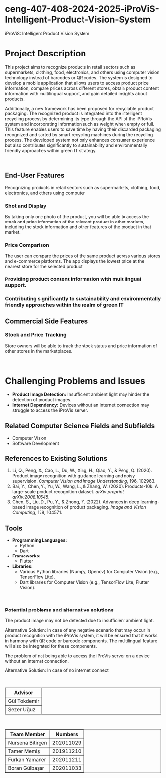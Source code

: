 # ceng-407-408-2024-2025-iProViS-Intelligent-Product-Vision-System
iProViS: Intelligent Product Vision System
<h1> Project Description </h1>

<p> This project aims to recognize products in retail sectors such as supermarkets, clothing, food, electronics, and others using computer vision technology instead of barcodes or QR codes. The system is designed to develop a mobile application that allows users to access product price information, compare prices across different stores, obtain product content information with multilingual support, and gain detailed insights about products. </p>

<p> Additionally, a new framework has been proposed for recyclable product packaging. The recognized product is integrated into the intelligent recycling process by determining its type through the API of the iPRoVis system and incorporating information such as weight when empty or full. This feature enables users to save time by having their discarded packaging recognized and sorted by smart recycling machines during the recycling process. The developed system not only enhances consumer experience but also contributes significantly to sustainability and environmentally friendly approaches within green IT strategy. </p> </br>

<h2>End-User Features</h2>
<p>Recognizing products in retail sectors such as supermarkets, clothing, food, electronics, and others using computer</p>


<h3>Shot and Display</h3>
    <p>By taking only one photo of the product, you will be able to access the stock and price information of the relevant product in other markets, including the stock information and other features of the product in that market.</p>

<h3>Price Comparison</h3>
   <p>The user can compare the prices of the same product across various stores and e-commerce platforms. The app displays the lowest price at the nearest store for the selected product.</p>
   
<h3>Providing product content information with multilingual support.</h3>
<h3>Contributing significantly to sustainability and environmentally friendly approaches within the realm of green IT.</h3>

<h2>Commercial Side Features</h2>
<h3>Stock and Price Tracking</h3>
<p>Store owners will be able to track the stock status and price information of other stores in the marketplaces.</p>
<br>

<h1>Challenging Problems and Issues</h1>
<ul> <li><strong>Product Image Detection:</strong> Insufficient ambient light may hinder the detection of product images.</li>
<li><strong>Internet Dependency:</strong> Devices without an internet connection may struggle to access the iProVis server.</li> </ul>
<h2>Related Computer Science Fields and Subfields</h2>
<ul> <li>Computer Vision</li> <li>Software Development</li> </ul> 
 <h2>References to Existing Solutions</h2>
 <ol> <li>Li, Q., Peng, X., Cao, L., Du, W., Xing, H., Qiao, Y., & Peng, Q. (2020). Product image recognition with guidance learning and noisy supervision. <em>Computer Vision and Image Understanding</em>, 196, 102963.</li> <li>Bai, Y., Chen, Y., Yu, W., Wang, L., & Zhang, W. (2020). Products-10k: A large-scale product recognition dataset. <em>arXiv preprint arXiv:2008.10545</em>.</li> <li>Chen, S., Liu, D., Pu, Y., & Zhong, Y. (2022). Advances in deep learning-based image recognition of product packaging. <em>Image and Vision Computing</em>, 128, 104571.</li> </ol>
<h2>Tools</h2>
<ul> <li><strong>Programming Languages:</strong> <ul> <li>Python</li> <li>Dart</li> </ul> </li> <li><strong>Frameworks:</strong> <ul> <li>Flutter</li> </ul>  <ul></ul> </li> <li><strong>Libraries:</strong> <ul> <li>Various Python libraries (Numpy, Opencv) for Computer Vision (e.g., TensorFlow Lite).</li> <li>Dart libraries for Computer Vision (e.g., TensorFlow Lite, Flutter Vision).</li> </ul> </li> </ul> 

<br>
<h3>  Potential problems and alternative solutions   </h3>
    <p>The product image may not be detected due to insufficient ambient light.

Alternative Solution: In case of any negative scenario that may occur in product recognition with the iProVis system, it will be ensured that it works in harmony with QR code or barcode components. The multilingual feature will also be integrated for these components.

The problem of not being able to access the iProVis server on a device without an internet connection.

Alternative Solution: In case of no internet connect</p>
<br>
<table border="1">
    <thead>
        <tr>
            <th>Advisor </th>
        </tr>
    </thead>
    <tbody>
        <tr>
            <td>Gül Tokdemir</td>
        </tr>
        <tr>
            <td>Sezer Uğuz</td>
        </tr>
    </tbody>
</table>

<br>
<table border="1">
  <thead>
    <tr>
      <th>Team Member</th>
      <th>Numbers</th>
    </tr>
  </thead>
  <tbody>
    <tr>
      <td>Nursena Bitirgen</td>
      <td>202011029</td>
    </tr>
    <tr>
      <td>Tamer Memiş</td>
      <td>201911210</td>
    </tr>
    <tr>
      <td>Furkan Yamaner</td>
      <td>202011211</td>
    </tr>
    <tr>
      <td>Boran Gülbaşar</td>
      <td>202011033</td>
    </tr>
  </tbody>
</table>


